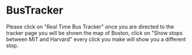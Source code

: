 # BusTracker

Please click on "Real Time Bus Tracker" once you are directed to the tracker page you will be shown 
      the map of Boston, click on "Show stops between MIT and Harvard" every click you make 
      will show you a different stop.
